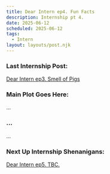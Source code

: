 ```yaml
---
title: Dear Intern ep4. Fun Facts
description: Internship pt 4.
date: 2025-06-12
scheduled: 2025-06-12
tags:
  - Intern
layout: layouts/post.njk
---
```


<h3>Last Internship Post:</h3>
<a href="{{ '/posts/dearinternep3/' | url }}">Dear Intern ep3. Smell of Pigs</a>

<h3>Main Plot Goes Here:</h3>

...

<h3>...</h3>

...


<h3>Next Up Internship Shenanigans:</h3>
<a href="{{ '/posts/dearinternep5/' | url }}">Dear Intern ep5. TBC.</a>

